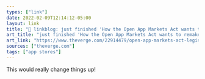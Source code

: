 ```yaml
---
types: ["link"]
date: 2022-02-09T12:14:12-05:00
layout: link
title: "🔗 linkblog: just finished 'How the Open App Markets Act wants to remake app stores - The Verge'"
art_title: "just finished 'How the Open App Markets Act wants to remake app stores - The Verge"
art_link: "https://www.theverge.com/22914479/open-app-markets-act-legislation-senate-committee-markup-explained"
sources: ["theverge.com"]
tags: ["app stores"]
---
```

This would really change things up!
